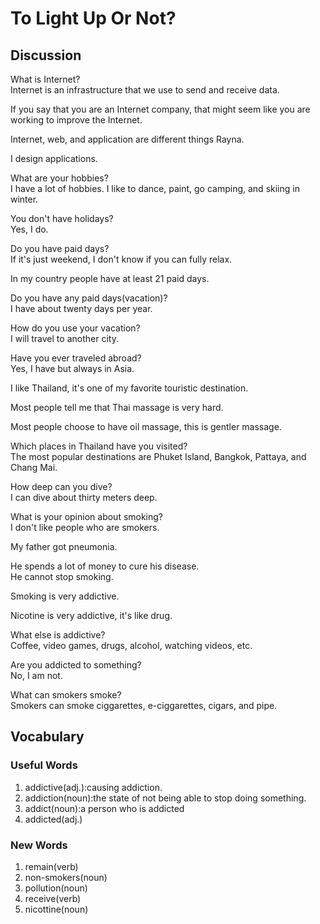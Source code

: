 # To Light Up Or Not?
## Discussion
What is Internet?  
Internet is an infrastructure that we use to send and receive data.  

If you say that you are an Internet company, that might seem like you are working to improve the Internet.  

Internet, web, and application are different things Rayna.  

I design applications.  

What are your hobbies?  
I have a lot of hobbies. I like to dance, paint, go camping, and skiing in winter.  

You don't have holidays?  
Yes, I do.   

Do you have paid days?  
If it's just weekend, I don't know if you can fully relax.  

In my country people have at least 21 paid days.  

Do you have any paid days(vacation)?  
I have about twenty days per year.  

How do you use your vacation?  
I will travel to another city.  

Have you ever traveled abroad?  
Yes, I have but always in Asia.  

I like Thailand, it's one of my favorite touristic destination.  

Most people tell me that Thai massage is very hard.  

Most people choose to have oil massage, this is gentler massage.  

Which places in Thailand have you visited?  
The most popular destinations are Phuket Island, Bangkok, Pattaya, and Chang Mai.  

How deep can you dive?  
I can dive about thirty meters deep.  

What is your opinion about smoking?  
I don't like people who are smokers.  

My father got pneumonia.  

He spends a lot of money to cure his disease.  
He cannot stop smoking.  

Smoking is very addictive.  

Nicotine is very addictive, it's like drug.  

What else is addictive?  
Coffee, video games, drugs, alcohol, watching videos, etc.

Are you addicted to something?  
No, I am not.  

What can smokers smoke?  
Smokers can smoke ciggarettes, e-ciggarettes, cigars, and pipe.


## Vocabulary
### Useful Words
1. addictive(adj.):causing addiction.
1. addiction(noun):the state of not being able to stop doing something.
1. addict(noun):a person who is addicted
1. addicted(adj.)

### New Words
1. remain(verb)
1. non-smokers(noun)
1. pollution(noun)
1. receive(verb)
1. nicottine(noun)

